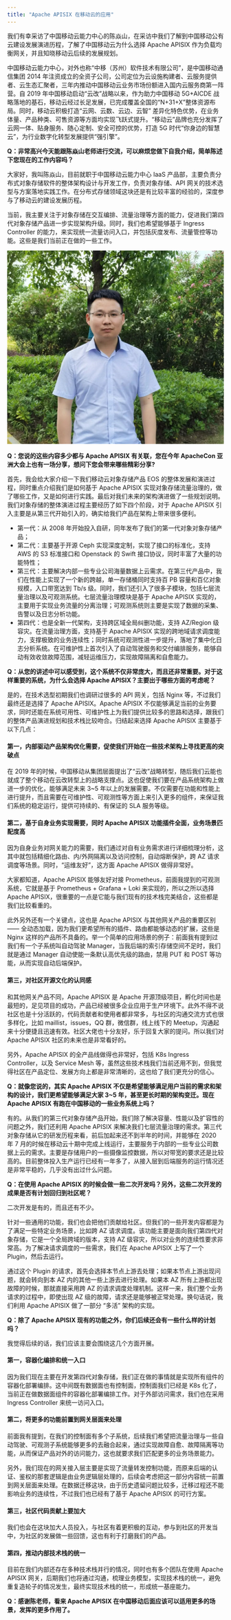 ```yaml
---
title: "Apache APISIX 在移动云的应用"
---
```


我们有幸采访了中国移动云能力中心的陈焱山，在采访中我们了解到中国移动公有云建设发展演进历程，了解了中国移动云为什么选择 Apache APISIX 作为负载均衡网关，并且知晓移动云后续的发展规划。

中国移动云能力中心，对外也称“中移（苏州）软件技术有限公司”，是中国移动通信集团 2014 年注资成立的全资子公司，公司定位为云设施构建者、云服务提供者、云生态汇聚者，三年内推动中国移动云业务市场份额进入国内云服务商第一阵营。自 2019 年中国移动启动“云改”战略以来，作为助力中国移动 5G+AICDE 战略落地的基石，移动云经过长足发展，已完成覆盖全国的“N+31+X”整体资源布局。同时，移动云积极打造“云网、云数、云边、云智” 差异化特色优势，在业务体量、产品种类、可售资源等方面均实现飞跃式提升。“移动云”品牌也充分发挥了云网一体、贴身服务、随心定制、安全可控的优势，打造 5G 时代“你身边的智慧云”，为行业数字化转型发展提供“强引擎”。

**Q：非常高兴今天能跟陈焱山老师进行交流，可以麻烦您做下自我介绍，简单陈述下您现在的工作内容吗？**

大家好，我叫陈焱山，目前就职于中国移动云能力中心 IaaS 产品部，主要负责分布式对象存储软件的整体架构设计与开发工作，负责对象存储、API 网关的技术选型与方案落地实践工作。在分布式存储领域这块还是有比较丰富的经验的，深度参与了移动云的建设发展历程。

当前，我主要关注于对象存储在交互编排、流量治理等方面的能力，促进我们第四代对象存储产品进一步实现架构升级。同时，我们也希望能够基于 Ingress Controller 的能力，来实现统一流量访问入口，并包括灰度发布、流量管控等功能。这些是我们当前正在做的一些工作。

![China-Mobile-ChenYanshan](../static/img/blog_img/2021-08-09-chenyanshan.png)

**Q：您说的这些内容多少都与 Apache APISIX 有关联，您在今年 ApacheCon 亚洲大会上也有一场分享，想问下您会带来哪些精彩分享?**

首先，我会给大家介绍一下我们移动云对象存储产品 EOS 的整体发展和演进过程，同时重点介绍我们是如何基于 Apache APISIX 实现对象存储流量治理的，做了哪些工作，又是如何进行实践。最后对我们未来的架构演进做了一些规划说明。我们对象存储的整体演进过程主要经历了如下四个阶段，对于 Apache APISIX 引入主要是从第三代开始引入的，确实给我们产品在架构上带来很多便利。

- 第一代：从 2008 年开始投入自研，同年发布了我们的第一代对象对象存储产品；
- 第二代：主要基于开源 Ceph 实现深度定制，实现了接口的标准化，支持 AWS 的 S3 标准接口和 Openstack 的 Swift 接口协议，同时丰富了大量的功能特性；
- 第三代：主要解决内部一些专业公司海量数据上云需求。在第三代产品中，我们在性能上实现了一个新的跨越，单一存储桶同时支持百 PB 容量和百亿对象规模，入口带宽达到 Tb/s 级。同时，我们还引入了很多子模块，包括七层流量治理以及可观测系统。七层流量治理模块是基于 Apache APISIX 实现的，主要用于实现业务流量的分离治理；可观测系统则主要是实现了数据的采集、告警以及日志分析功能。
- 第四代：也是全新一代架构，支持跨区域全局纠删功能，支持 AZ/Region 级容灾。在流量治理方面，支持基于 Apache APISIX 实现的跨地域请求调度能力，支撑极致的业务连续性；同时系统可观测性进一步提升，落地了集中化日志分析系统。在可维护性上首次引入了自动驾驶服务和交付编排服务，能够自动有效收敛故障范围，减轻运维压力，实现故障隔离和自愈能力。

**Q：从您的讲述中可以感受到，这个系统不仅非常庞大，而且还非常重要。对于这样重要的系统，为什么会选择 Apache APISIX？主要出于哪些方面的考虑呢？**

是的，在技术选型初期我们也调研过很多的 API 网关，包括 Nginx 等，不过我们最终还是选择了 Apache APISIX。Apache APISIX 不仅能够满足当前的业务要求，同时还能在系统可用性、可维护性上为我们提供比较多的思路和选择，跟我们的整体产品演进规划和技术栈比较吻合。归结起来选择 Apache APISIX 主要基于以下几点：

#### 第一，内部驱动产品架构优化需要，促使我们开始在一些技术架构上寻找更高的突破点

在 2019 年的时候，中国移动从集团层面提出了“云改”战略转型，随后我们云能也就成了整个移动在云改转型上的战略支撑点。这也促使我们要在产品系统架构上做进一步的优化，能够满足未来 3~5 年以上的发展需要。不仅需要在功能和性能上进行提升，而且需要在可维护性、可观测性等方面上来引入更多的组件，来保证我们系统的稳定运行，提供可持续的、有保证的 SLA 服务等级。

#### 第二，基于自身业务实现需要，同时 Apache APISIX 功能插件全面，业务场景匹配度高

因为自身业务对网关能力的需要，我们通过对自有业务需求进行详细梳理分析，这其中就包括精细化路由、内/外网隔离以及访问控制，自动熔断保护，跨 AZ 请求调度等场景。同时，“运维友好”，这方面 Apache APISIX 做得非常好。

大家都知道，Apache APISIX 能够友好对接 Prometheus，前面我提到的可观测系统，它就是基于 Prometheus + Grafana + Loki 来实现的，所以之所以选择 Apache APISIX，很重要的一点是它能与我们现有的技术栈完美结合，这些都是我们比较看重的。

此外另外还有一个关键点，这也是 Apache APISIX 与其他网关产品的重要区别 —— 全动态加载，因为我们更希望所有的插件、路由都能够动态的扩展，这些是 Nginx 这样的产品所不具备的。举一个简单的应用场景的例子：前面我有提到过我们有一个子系统叫自动驾驶 Manager，当我后端的索引存储空间不足时，我们就是通过 Manager 自动使能一条默认高优先级的路由，禁用 PUT 和 POST 等功能，从而实现自动后端保护。

#### 第三，对社区开源文化的认同感

和其他网关产品不同，Apache APISIX 是 Apache 开源顶级项目，孵化时间也是最短的，足见项目的成功，产品已经被很多企业应用于生产环境下。此外不得不说社区也是十分活跃的，代码贡献者和使用者都非常多，与社区的沟通交流方式也很多样化，比如 maillist，issues，QQ 群，微信群，线上线下的 Meetup，沟通起来十分便捷且迅速有效。社区大佬也十分友好，乐于回复大家的提问。所以我们对 Apache APISIX 社区的未来也是非常看好的。

另外，Apache APISIX 的全产品线做得也非常好，包括 K8s Ingress Controller，以及 Service Mesh 等，虽然这些技术栈我们当前还用不到，但我觉得社区在产品定位、发展方向上都是非常清晰的，这也给了我们更充分的信心。

**Q：就像您说的，其实 Apache APISIX 不仅是希望能够满足用户当前的需求和架构的设计，我们更希望能够满足大家 3~5 年，甚至更长时期的架构变迁。现在 Apache APISIX 有跑在中国移动的一些业务系统上吗？**

有的。从我们的第三代对象存储产品开始，我们除了解决容量、性能以及扩容性的问题之外，我们还利用 Apache APISIX 来解决我们七层流量治理的需求。第三代对象存储从它的研发历程来看，前后加起来还不到半年的时间，并能够在 2020 年 7 月的时候在移动云十期中完成上线运行，主要服务于内部的一些专业公司数据上云的需求。主要是存储用户的一些摄像监控数据，所以对带宽的要求还是比较高的。目前整体投入生产运行已经有一年多了，从接入层到后端服务的运行情况还是非常平稳的，几乎没有出过什么问题。

**Q：在使用 Apache APISIX 的时候会做一些二次开发吗？另外，这些二次开发的成果是否有计划回归到社区呢？**

二次开发是有的，而且还有不少。

针对一些通用的功能，我们也会把他们贡献给社区。但我们的一些开发内容都是为了满足一些特定业务场景，比如跨 AZ 请求调度。该功能主要是面向我们第四代对象存储，它是一个全局跨域的版本，支持 AZ 级容灾，所以对业务的连续性要求非常高。为了解决请求调度的一些需求，我们在 Apache APISIX 上写了一个 Plugin，然后去运行。

通过这个 Plugin 的请求，首先会选择本节点上游去处理；如果本节点上游出现问题，就会转向到本 AZ 内的其他一些上游去进行处理。如果本 AZ 所有上游都出现故障的时候，那就直接采用跨 AZ 的请求调度处理机制。这样一来，我们整个业务请求的过程中，即使出现 AZ 级的故障，请求还是能够被正常处理。换句话说，我们利用 Apache APISIX 做了一部分 “多活” 架构的实现。

**Q：除了 Apache APISIX 现有的功能之外，你们后续还会有一些什么样的计划吗？**

我觉得后续的话，我们应该主要会围绕这几个方面开展。

#### 第一，容器化编排和统一入口

因为我们现在主要在开发第四代对象存储，我们正在做的事情就是实现所有组件的容器化部署编排。这中间既有数据面也有控制面，控制面我们已经是 K8s 化了，当前正在做数据面组件的容器化部署编排工作。对于外部访问需求，我们也在采用 Ingress Controller 来统一访问入口。

#### 第二，将更多的功能前置到网关层面来处理

前面我有提到，在我们的控制面有多个子系统，后续我们希望把流量治理与一些自动驾驶、可观测子系统能够更多的去融合起来，通过实现故障自愈、故障隔离等功能，从而保证产品对外的访问能力，这也就要求我们匹配更多的业务场景能力。

另外，我们现在的网关接入层主要是实现了流量转发控制功能，而原来后端的认证、鉴权的那套逻辑是由业务逻辑层处理的，后续会考虑把这一部分内容统一前置到网关层面来处理。在数据迁移这块，由于历史遗留问题比较多，迁移过程还不能影响业务的连续性，不过我们也已经有了基于 Apache APISIX 的可行方案。

#### 第三，社区代码贡献上要加大

我们也会在这块加大人员投入，与社区有着更积极的互动，参与到社区的开发当中，为社区的发展做一些回馈，这也有利于打磨我们的产品。

#### 第四，推动内部技术栈的统一

目前在我们内部还存在多种技术栈并行的情况，同时也有多个团队在使用 Apache APISIX 网关，后期我们也将通过沟通，梳理业务模型，实现技术栈的统一，避免重复造轮子的情况发生，最终实现技术栈的统一，形成统一基座能力。

**Q：感谢陈老师，看来 Apache APISIX 在中国移动后面应该可以适用更多的场景，发挥的更多作用了。**
